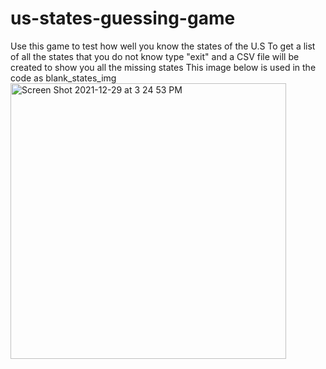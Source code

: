 # us-states-guessing-game
Use this game to test how well you know the states of the U.S
To get a list of all the states that you do not know type "exit" and a CSV file will be created to show you all the missing states 
This image below is used in the code as blank_states_img
<img width="441" alt="Screen Shot 2021-12-29 at 3 24 53 PM" src="https://user-images.githubusercontent.com/96198947/147700957-c95c3fc0-225a-4542-9e84-0a36a5849c3e.png">
